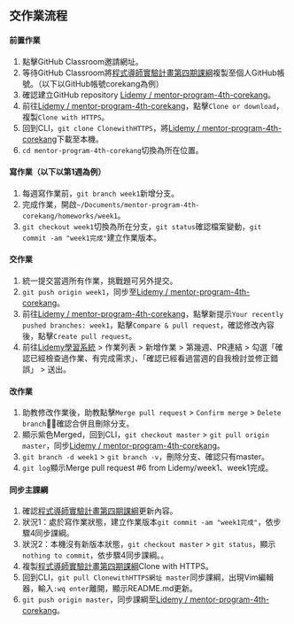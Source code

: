 ## 交作業流程

#### 前置作業
1. 點擊GitHub Classroom邀請網址。
2. 等待GitHub Classroom將[程式導師實驗計畫第四期課綱](https://github.com/Lidemy/mentor-program-4th)複製至個人GitHub帳號。（以下以GitHub帳號corekang為例）
3. 確認建立GitHub repository [Lidemy
/ mentor-program-4th-corekang](https://github.com/Lidemy/mentor-program-4th-corekang)。
4. 前往[Lidemy
/ mentor-program-4th-corekang](https://github.com/Lidemy/mentor-program-4th-corekang)，點擊`Clone or download`，複製`Clone with HTTPS`。
5. 回到CLI，`git clone ClonewithHTTPS`，將[Lidemy
/ mentor-program-4th-corekang](https://github.com/Lidemy/mentor-program-4th-corekang)下載至本機。
6. `cd mentor-program-4th-corekang`切換為所在位置。
   
#### 寫作業（以下以第1週為例）
1. 每週寫作業前，`git branch week1`新增分支。
2. 完成作業，開啟`~/Documents/mentor-program-4th-corekang/homeworks/week1`。
3. `git checkout week1`切換為所在分支，`git status`確認檔案變動，`git commit -am "week1完成"`建立作業版本。

#### 交作業
1. 統一提交當週所有作業，挑戰題可另外提交。
2. `git push origin week1`，同步至[Lidemy / mentor-program-4th-corekang](https://github.com/Lidemy/mentor-program-4th-corekang)。
3. 前往[Lidemy / mentor-program-4th-corekang](https://github.com/Lidemy/mentor-program-4th-corekang)，點擊新提示`Your recently pushed branches: week1`，點擊`Compare & pull request`，確認修改內容後，點擊`Create pull request`。
4. 前往[Lidemy學習系統](https://learning.lidemy.com/) > 作業列表 > 新增作業 > 第幾週、PR連結 > 勾選「確認已經檢查過作業、有完成需求」、「確認已經看過當週的自我檢討並修正錯誤」 > 送出。

#### 改作業
1. 助教修改作業後，助教點擊`Merge pull request` > `Confirm merge` > `Delete branch`，確認合併且刪除分支。
2. 顯示紫色Merged，回到CLI，`git checkout master` > `git pull origin master`，同步[Lidemy / mentor-program-4th-corekang](https://github.com/Lidemy/mentor-program-4th-corekang)。
3. `git branch -d week1` > `git branch -v`，刪除分支、確認只有master。
4. `git log`顯示Merge pull request #6 from Lidemy/week1、week1完成。

#### 同步主課綱
1. 確認[程式導師實驗計畫第四期課綱](https://github.com/Lidemy/mentor-program-4th)更新內容。
2. 狀況1：處於寫作業狀態，建立作業版本`git commit -am "week1完成"`，依步驟4同步課綱。
3. 狀況2：本機沒有新版本狀態，`git checkout master` > `git status`，顯示`nothing to commit`，依步驟4同步課綱。。
4. 複製[程式導師實驗計畫第四期課綱](https://github.com/Lidemy/mentor-program-4th)Clone with HTTPS。
5. 回到CLI，`git pull ClonewithHTTPS網址 master`同步課綱，出現Vim編輯器，輸入`:wq enter`離開，顯示README.md更新。
6. `git push origin master`，同步課綱至[Lidemy
/ mentor-program-4th-corekang](https://github.com/Lidemy/mentor-program-4th-corekang)。